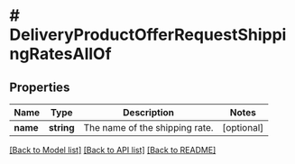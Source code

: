 # # DeliveryProductOfferRequestShippingRatesAllOf

## Properties

Name | Type | Description | Notes
------------ | ------------- | ------------- | -------------
**name** | **string** | The name of the shipping rate. | [optional]

[[Back to Model list]](../../README.md#models) [[Back to API list]](../../README.md#endpoints) [[Back to README]](../../README.md)
